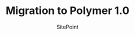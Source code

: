 ---
title: Migration to Polymer 1.0
link: http://www.sitepoint.com/a-guide-to-upgrading-to-polymer-1-0
author: SitePoint
---